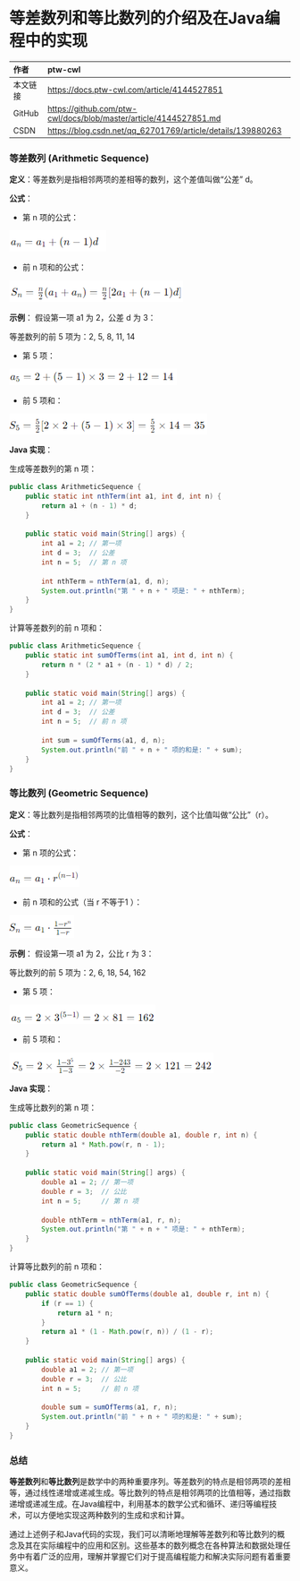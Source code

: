 # 等差数列和等比数列的介绍及在Java编程中的实现


|作者|ptw-cwl|
|:---|:---| 
|本文链接|https://docs.ptw-cwl.com/article/4144527851|
|GitHub|https://github.com/ptw-cwl/docs/blob/master/article/4144527851.md|
|CSDN|https://blog.csdn.net/qq_62701769/article/details/139880263|




### 等差数列 (Arithmetic Sequence)

**定义**：等差数列是指相邻两项的差相等的数列，这个差值叫做“公差” d。

**公式**：
- 第 n 项的公式：

![01](img/4144527851/01.png)

- 前 n 项和的公式：

 ![02](img/4144527851/02.png)

**示例**：
假设第一项 a1 为 2，公差 d 为 3：

等差数列的前 5 项为：2, 5, 8, 11, 14
- 第 5 项：

![03](img/4144527851/03.png)
- 前 5 项和：

 ![04](img/4144527851/04.png)


**Java 实现**：

生成等差数列的第 n 项：
```java
public class ArithmeticSequence {
    public static int nthTerm(int a1, int d, int n) {
        return a1 + (n - 1) * d;
    }

    public static void main(String[] args) {
        int a1 = 2; // 第一项
        int d = 3;  // 公差
        int n = 5;  // 第 n 项

        int nthTerm = nthTerm(a1, d, n);
        System.out.println("第 " + n + " 项是: " + nthTerm);
    }
}
```

计算等差数列的前 n  项和：
```java
public class ArithmeticSequence {
    public static int sumOfTerms(int a1, int d, int n) {
        return n * (2 * a1 + (n - 1) * d) / 2;
    }

    public static void main(String[] args) {
        int a1 = 2; // 第一项
        int d = 3;  // 公差
        int n = 5;  // 前 n 项

        int sum = sumOfTerms(a1, d, n);
        System.out.println("前 " + n + " 项的和是: " + sum);
    }
}
```

### 等比数列 (Geometric Sequence)

**定义**：等比数列是指相邻两项的比值相等的数列，这个比值叫做“公比”（r）。

**公式**：
- 第  n  项的公式：

![05](img/4144527851/05.png)

- 前  n  项和的公式（当  r 不等于1 ）：

![06](img/4144527851/06.png)


**示例**：
假设第一项 a1 为 2，公比 r 为 3：

等比数列的前 5 项为：2, 6, 18, 54, 162
- 第 5 项：

![07](img/4144527851/07.png)

- 前 5 项和：

![08](img/4144527851/08.png)


**Java 实现**：

生成等比数列的第 n  项：
```java
public class GeometricSequence {
    public static double nthTerm(double a1, double r, int n) {
        return a1 * Math.pow(r, n - 1);
    }

    public static void main(String[] args) {
        double a1 = 2; // 第一项
        double r = 3;  // 公比
        int n = 5;     // 第 n 项

        double nthTerm = nthTerm(a1, r, n);
        System.out.println("第 " + n + " 项是: " + nthTerm);
    }
}
```

计算等比数列的前 n 项和：
```java
public class GeometricSequence {
    public static double sumOfTerms(double a1, double r, int n) {
        if (r == 1) {
            return a1 * n;
        }
        return a1 * (1 - Math.pow(r, n)) / (1 - r);
    }

    public static void main(String[] args) {
        double a1 = 2; // 第一项
        double r = 3;  // 公比
        int n = 5;     // 前 n 项

        double sum = sumOfTerms(a1, r, n);
        System.out.println("前 " + n + " 项的和是: " + sum);
    }
}
```

### 总结

**等差数列**和**等比数列**是数学中的两种重要序列。等差数列的特点是相邻两项的差相等，通过线性递增或递减生成。等比数列的特点是相邻两项的比值相等，通过指数递增或递减生成。在Java编程中，利用基本的数学公式和循环、递归等编程技术，可以方便地实现这两种数列的生成和求和计算。

通过上述例子和Java代码的实现，我们可以清晰地理解等差数列和等比数列的概念及其在实际编程中的应用和区别。这些基本的数列概念在各种算法和数据处理任务中有着广泛的应用，理解并掌握它们对于提高编程能力和解决实际问题有着重要意义。
